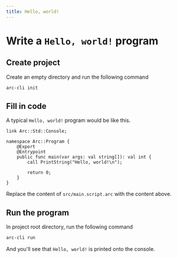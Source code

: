 ```yaml
---
title: Hello, world!
---
```


# Write a `Hello, world!` program

## Create project

Create an empty directory and run the following command

```bash
arc-cli init
```

## Fill in code

A typical `Hello, world!` program would be like this.

```
link Arc::Std::Console;

namespace Arc::Program {
    @Export
    @Entrypoint
    public func main(var args: val string[]): val int {
        call PrintString("Hello, world!\n");

        return 0;
    }
}
```

Replace the content of `src/main.script.arc` with the content above.

## Run the program

In project root directory, run the following command

```bash
arc-cli run
```

And you'll see that `Hello, world!` is printed onto the console.
